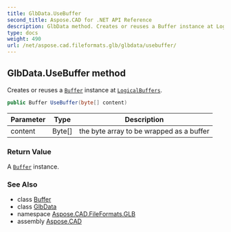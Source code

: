 ```yaml
---
title: GlbData.UseBuffer
second_title: Aspose.CAD for .NET API Reference
description: GlbData method. Creates or reuses a Buffer instance at LogicalBuffers
type: docs
weight: 490
url: /net/aspose.cad.fileformats.glb/glbdata/usebuffer/
---
```

## GlbData.UseBuffer method

Creates or reuses a [`Buffer`](../../buffer/) instance at [`LogicalBuffers`](../logicalbuffers/).

```csharp
public Buffer UseBuffer(byte[] content)
```

| Parameter | Type | Description |
| --- | --- | --- |
| content | Byte[] | the byte array to be wrapped as a buffer |

### Return Value

A [`Buffer`](../../buffer/) instance.

### See Also

* class [Buffer](../../buffer/)
* class [GlbData](../)
* namespace [Aspose.CAD.FileFormats.GLB](../../../aspose.cad.fileformats.glb/)
* assembly [Aspose.CAD](../../../)


